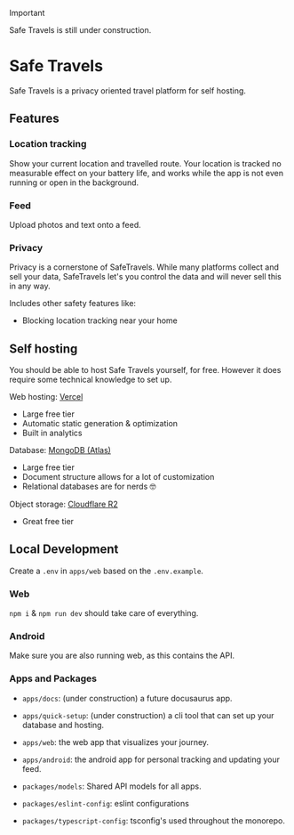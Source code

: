 > [!IMPORTANT]
> Safe Travels is still under construction.

# Safe Travels

Safe Travels is a privacy oriented travel platform for self hosting.

## Features

### Location tracking

Show your current location and travelled route. Your location is tracked no measurable effect on your battery life, and works while the app is not even running or open in the background.

### Feed

Upload photos and text onto a feed.

### Privacy

Privacy is a cornerstone of SafeTravels. While many platforms collect and sell your data, SafeTravels let's you control the data and will never sell this in any way.

Includes other safety features like:

- Blocking location tracking near your home

## Self hosting

You should be able to host Safe Travels yourself, for free. However it does require some technical knowledge to set up.

Web hosting: [Vercel](https://vercel.com)

- Large free tier
- Automatic static generation & optimization
- Built in analytics

Database: [MongoDB (Atlas)](https://www.mongodb.com/products/platform/atlas-database)

- Large free tier
- Document structure allows for a lot of customization
- Relational databases are for nerds 🤓

Object storage: [Cloudflare R2](https://developers.cloudflare.com/r2/pricing/)

- Great free tier

## Local Development

Create a `.env` in `apps/web` based on the `.env.example`.

### Web

`npm i` & `npm run dev` should take care of everything.

### Android

Make sure you are also running web, as this contains the API.

### Apps and Packages

- `apps/docs`: (under construction) a future docusaurus app.
- `apps/quick-setup`: (under construction) a cli tool that can set up your database and hosting.
- `apps/web`: the web app that visualizes your journey.
- `apps/android`: the android app for personal tracking and updating your feed.

- `packages/models`: Shared API models for all apps.
- `packages/eslint-config`: eslint configurations
- `packages/typescript-config`: tsconfig's used throughout the monorepo.
